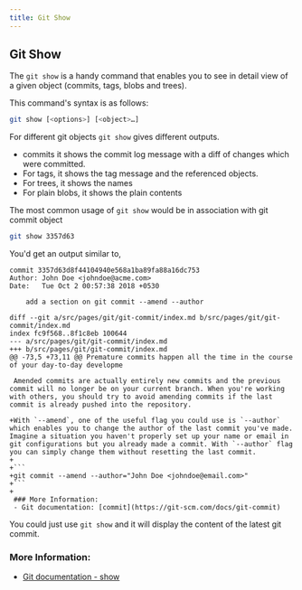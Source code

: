 ```yaml
---
title: Git Show
---
```

## Git Show

The `git show` is a handy command that enables you to see in detail view of a given object (commits, tags, blobs and trees).

This command's syntax is as follows:
```bash
git show [<options>] [<object>…​]
```

For different git objects `git show` gives different outputs.

* commits it shows the commit log message with a diff of changes which were committed.
* For tags, it shows the tag message and the referenced objects.
* For trees, it shows the names
* For plain blobs, it shows the plain contents

The most common usage of `git show` would be in association with git commit object

```bash
git show 3357d63
```

You'd get an output similar to,

    commit 3357d63d8f44104940e568a1ba89fa88a16dc753
    Author: John Doe <johndoe@acme.com>
    Date:   Tue Oct 2 00:57:38 2018 +0530
    
        add a section on git commit --amend --author
    
    diff --git a/src/pages/git/git-commit/index.md b/src/pages/git/git-commit/index.md
    index fc9f568..8f1c8eb 100644
    --- a/src/pages/git/git-commit/index.md
    +++ b/src/pages/git/git-commit/index.md
    @@ -73,5 +73,11 @@ Premature commits happen all the time in the course of your day-to-day developme
     
     Amended commits are actually entirely new commits and the previous commit will no longer be on your current branch. When you're working with others, you should try to avoid amending commits if the last commit is already pushed into the repository.
     
    +With `--amend`, one of the useful flag you could use is `--author` which enables you to change the author of the last commit you've made. Imagine a situation you haven't properly set up your name or email in git configurations but you already made a commit. With `--author` flag you can simply change them without resetting the last commit.
    +
    +```
    +git commit --amend --author="John Doe <johndoe@email.com>"
    +```
    +
     ### More Information:
     - Git documentation: [commit](https://git-scm.com/docs/git-commit)

You could just use `git show` and it will display the content of the latest git commit.

### More Information:
- [Git documentation - show](https://git-scm.com/docs/git-show)

